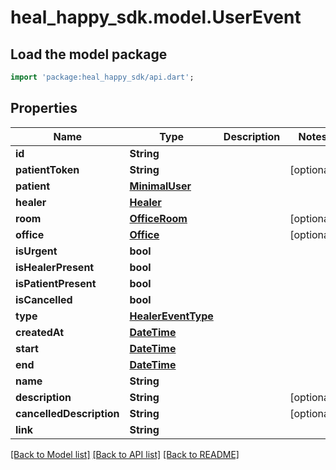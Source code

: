 # heal_happy_sdk.model.UserEvent

## Load the model package
```dart
import 'package:heal_happy_sdk/api.dart';
```

## Properties
Name | Type | Description | Notes
------------ | ------------- | ------------- | -------------
**id** | **String** |  | 
**patientToken** | **String** |  | [optional] 
**patient** | [**MinimalUser**](MinimalUser.md) |  | 
**healer** | [**Healer**](Healer.md) |  | 
**room** | [**OfficeRoom**](OfficeRoom.md) |  | [optional] 
**office** | [**Office**](Office.md) |  | [optional] 
**isUrgent** | **bool** |  | 
**isHealerPresent** | **bool** |  | 
**isPatientPresent** | **bool** |  | 
**isCancelled** | **bool** |  | 
**type** | [**HealerEventType**](HealerEventType.md) |  | 
**createdAt** | [**DateTime**](DateTime.md) |  | 
**start** | [**DateTime**](DateTime.md) |  | 
**end** | [**DateTime**](DateTime.md) |  | 
**name** | **String** |  | 
**description** | **String** |  | [optional] 
**cancelledDescription** | **String** |  | [optional] 
**link** | **String** |  | 

[[Back to Model list]](../README.md#documentation-for-models) [[Back to API list]](../README.md#documentation-for-api-endpoints) [[Back to README]](../README.md)



